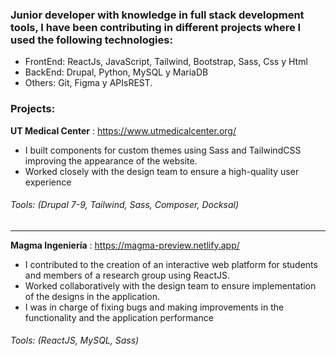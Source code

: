 ### Junior developer with knowledge in full stack development tools, I have been contributing in different projects where I used the following technologies:

- FrontEnd: ReactJs, JavaScript, Tailwind, Bootstrap, Sass, Css y Html
- BackEnd: Drupal, Python, MySQL y MariaDB
- Others: Git, Figma y APIsREST.

### Projects:

**UT Medical Center** : https://www.utmedicalcenter.org/
- I built components for custom themes using Sass and
TailwindCSS improving the appearance of the website.
- Worked closely with the design team to ensure
a high-quality user experience
###### Tools: (Drupal 7-9, Tailwind, Sass, Composer, Docksal)
***
**Magma Ingeniería** : https://magma-preview.netlify.app/
- I contributed to the creation of an interactive web platform for students and members of
a research group using ReactJS.
- Worked collaboratively with the design team to ensure implementation
of the designs in the application.
- I was in charge of fixing bugs and making improvements in the functionality and the
application performance
###### Tools: (ReactJS, MySQL, Sass)
